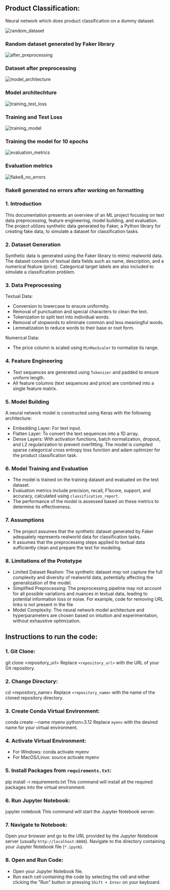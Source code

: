 ## Product Classification:

Neural network which does product classification on a dummy dataset.

![random_dataset](https://github.com/rohanrvpatil/product_classification_task/assets/42604817/060992c4-dd38-4031-89c8-761fb55a43ac)
### Random dataset generated by Faker library

![after_preprocessing](https://github.com/rohanrvpatil/product_classification_task/assets/42604817/cb627f5f-6000-4d43-9ce6-4ca39c34a919)
### Dataset after preprocessing

![model_architecture](https://github.com/rohanrvpatil/product_classification_task/assets/42604817/ddd8b453-2fba-41c7-adc6-728099eec34d)
### Model architechture

![training_test_loss](https://github.com/rohanrvpatil/product_classification_task/assets/42604817/791f3beb-161f-4438-83f8-9b4dd2a52abc)
### Training and Test Loss

![training_model](https://github.com/rohanrvpatil/product_classification_task/assets/42604817/86312a58-2dc2-466c-b58b-b1194cc7f8f0)
### Training the model for 10 epochs

![evaluation_metrics](https://github.com/rohanrvpatil/product_classification_task/assets/42604817/a77961ca-332f-47fe-b030-c59660c401fe)
### Evaluation metrics

![flake8_no_errors](https://github.com/rohanrvpatil/product_classification_task/assets/42604817/591f480d-c4e5-467c-b917-dc4a43d1515d)
### flake8 generated no errors after working on formatting

### 1. Introduction
This documentation presents an overview of an ML project focusing on text data preprocessing, feature engineering, model building, and evaluation. The project utilizes synthetic data generated by Faker, a Python library for creating fake data, to simulate a dataset for classification tasks.

### 2. Dataset Generation
 Synthetic data is generated using the Faker library to mimic realworld data.
 The dataset consists of textual data fields such as name, description, and a numerical feature (price).
 Categorical target labels are also included to simulate a classification problem.

### 3. Data Preprocessing
Textual Data:
+ Conversion to lowercase to ensure uniformity.
+ Removal of punctuation and special characters to clean the text.
+ Tokenization to split text into individual words.
+ Removal of stopwords to eliminate common and less meaningful words.
+ Lemmatization to reduce words to their base or root form.

Numerical Data:
+ The price column is scaled using `MinMaxScaler` to normalize its range.

### 4. Feature Engineering
+ Text sequences are generated using `Tokenizer` and padded to ensure uniform length.
+ All feature columns (text sequences and price) are combined into a single feature matrix.

### 5. Model Building
A neural network model is constructed using Keras with the following architecture:
+ Embedding Layer: For text input.
+ Flatten Layer: To convert the text sequences into a 1D array.
+ Dense Layers: With activation functions, batch normalization, dropout, and L2 regularization to prevent overfitting.
The model is compiled sparse categorical cross entropy loss function and adam optimizer for the product classification task.

### 6. Model Training and Evaluation
+ The model is trained on the training dataset and evaluated on the test dataset.
+ Evaluation metrics include precision, recall, F1score, support, and accuracy, calculated using `classification_report`.
+ The performance of the model is assessed based on these metrics to determine its effectiveness.

### 7. Assumptions
+ The project assumes that the synthetic dataset generated by Faker adequately represents realworld data for classification tasks.
+ It assumes that the preprocessing steps applied to textual data sufficiently clean and prepare the text for modeling.

### 8. Limitations of the Prototype
+ Limited Dataset Realism: The synthetic dataset may not capture the full complexity and diversity of realworld data, potentially affecting the generalization of the model.
+ Simplified Preprocessing: The preprocessing pipeline may not account for all possible variations and nuances in textual data, leading to potential information loss or noise. For example, code for removing URL links is not present in the file
+ Model Complexity: The neural network model architecture and hyperparameters are chosen based on intuition and experimentation, without exhaustive optimization.

## Instructions to run the code:

### 1. Git Clone:
git clone <repository_url>
Replace `<repository_url>` with the URL of your Git repository.

### 2. Change Directory:
cd <repository_name>
Replace `<repository_name>` with the name of the cloned repository directory.

### 3. Create Conda Virtual Environment:
conda create --name myenv python=3.12
Replace `myenv` with the desired name for your virtual environment.

### 4. Activate Virtual Environment:
   - For Windows: conda activate myenv
   - For MacOS/Linux: source activate myenv

### 5. Install Packages from `requirements.txt`:
pip install -r requirements.txt
This command will install all the required packages into the virtual environment.

### 6. Run Jupyter Notebook:
jupyter notebook
This command will start the Jupyter Notebook server.

### 7. Navigate to Notebook:
Open your browser and go to the URL provided by the Jupyter Notebook server (usually `http://localhost:8888`). Navigate to the directory containing your Jupyter Notebook file (`*.ipynb`).

### 8. Open and Run Code:
   - Open your Jupyter Notebook file.
   - Run each cell containing the code by selecting the cell and either clicking the "Run" button or pressing `Shift + Enter` on your keyboard.
